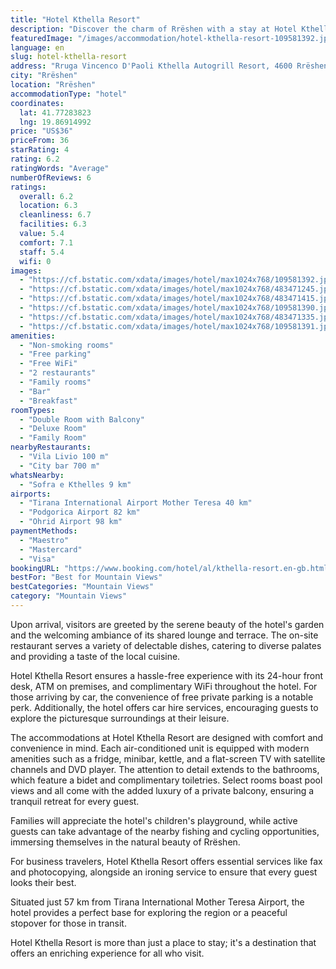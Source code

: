 ```yaml
---
title: "Hotel Kthella Resort"
description: "Discover the charm of Rrëshen with a stay at Hotel Kthella Resort, a distinguished 4-star establishment that stands out for its comprehensive amenities and exceptional service."
featuredImage: "/images/accommodation/hotel-kthella-resort-109581392.jpg"
language: en
slug: hotel-kthella-resort
address: "Rruga Vincenco D'Paoli Kthella Autogrill Resort, 4600 Rrëshen, Albania"
city: "Rrëshen"
location: "Rrëshen"
accommodationType: "hotel"
coordinates:
  lat: 41.77283823
  lng: 19.86914992
price: "US$36"
priceFrom: 36
starRating: 4
rating: 6.2
ratingWords: "Average"
numberOfReviews: 6
ratings:
  overall: 6.2
  location: 6.3
  cleanliness: 6.7
  facilities: 6.3
  value: 5.4
  comfort: 7.1
  staff: 5.4
  wifi: 0
images:
  - "https://cf.bstatic.com/xdata/images/hotel/max1024x768/109581392.jpg?k=c009ea388f0f1b5dcde3dff345f4ccfe71433a304c836911276c68c7a1b8b360&o=&hp=1"
  - "https://cf.bstatic.com/xdata/images/hotel/max1024x768/483471245.jpg?k=f6a4ec7c0301ec4c5a1e5218c17830ed0057a51f01b7104bdc0f91f91f303db5&o=&hp=1"
  - "https://cf.bstatic.com/xdata/images/hotel/max1024x768/483471415.jpg?k=7cc258134b0d8eaa6e390e3e316a8ea8d6c2dbc4e101168f1378acdbf6a5d041&o=&hp=1"
  - "https://cf.bstatic.com/xdata/images/hotel/max1024x768/109581390.jpg?k=fa1f8093b5cb897d442f35ef38c17eb4d84cd984fdc34c4061d00beae273440e&o=&hp=1"
  - "https://cf.bstatic.com/xdata/images/hotel/max1024x768/483471335.jpg?k=e481a8844ae3e430ea64fb8c3fa808a7cdbd2d4cab9270fabc36cefb5a56d0cc&o=&hp=1"
  - "https://cf.bstatic.com/xdata/images/hotel/max1024x768/109581391.jpg?k=c33556ff4037726d56bf6913c1911e73dfbab9f4052b7cbc318a32367c78c4bb&o=&hp=1"
amenities:
  - "Non-smoking rooms"
  - "Free parking"
  - "Free WiFi"
  - "2 restaurants"
  - "Family rooms"
  - "Bar"
  - "Breakfast"
roomTypes:
  - "Double Room with Balcony"
  - "Deluxe Room"
  - "Family Room"
nearbyRestaurants:
  - "Vila Livio 100 m"
  - "City bar 700 m"
whatsNearby:
  - "Sofra e Kthelles 9 km"
airports:
  - "Tirana International Airport Mother Teresa 40 km"
  - "Podgorica Airport 82 km"
  - "Ohrid Airport 98 km"
paymentMethods:
  - "Maestro"
  - "Mastercard"
  - "Visa"
bookingURL: "https://www.booking.com/hotel/al/kthella-resort.en-gb.html?aid=8035640"
bestFor: "Best for Mountain Views"
bestCategories: "Mountain Views"
category: "Mountain Views"
---
```


Upon arrival, visitors are greeted by the serene beauty of the hotel's garden and the welcoming ambiance of its shared lounge and terrace. The on-site restaurant serves a variety of delectable dishes, catering to diverse palates and providing a taste of the local cuisine.

Hotel Kthella Resort ensures a hassle-free experience with its 24-hour front desk, ATM on premises, and complimentary WiFi throughout the hotel. For those arriving by car, the convenience of free private parking is a notable perk. Additionally, the hotel offers car hire services, encouraging guests to explore the picturesque surroundings at their leisure.

The accommodations at Hotel Kthella Resort are designed with comfort and convenience in mind. Each air-conditioned unit is equipped with modern amenities such as a fridge, minibar, kettle, and a flat-screen TV with satellite channels and DVD player. The attention to detail extends to the bathrooms, which feature a bidet and complimentary toiletries. Select rooms boast pool views and all come with the added luxury of a private balcony, ensuring a tranquil retreat for every guest.

Families will appreciate the hotel's children's playground, while active guests can take advantage of the nearby fishing and cycling opportunities, immersing themselves in the natural beauty of Rrëshen.

For business travelers, Hotel Kthella Resort offers essential services like fax and photocopying, alongside an ironing service to ensure that every guest looks their best.

Situated just 57 km from Tirana International Mother Teresa Airport, the hotel provides a perfect base for exploring the region or a peaceful stopover for those in transit.

Hotel Kthella Resort is more than just a place to stay; it's a destination that offers an enriching experience for all who visit.
